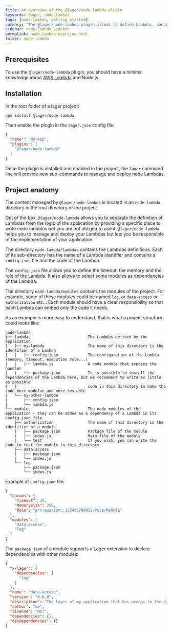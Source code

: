 ```yaml
---
title: An overview of the @lager/node-lambda plugin
keywords: lager, node-lambda
tags: [node-lambda, getting_started]
summary: "The @lager/node-lambda plugin allows to define Lambdas, manage their dependencies to portions of your application and perform deployments"
sidebar: node-lambda_sidebar
permalink: node-lambda-overview.html
folder: node-lambda
---
```


## Prerequisites

To use the `@lager/node-lambda` plugin, you should have a minimal knowledge about [AWS Lambda](https://aws.amazon.com/lambda/) and Node.js.

## Installation

In the root folder of a lager project:

```bash
npm install @lager/node-lambda
```

Then enable the plugin in the `lager.json` config file:

```json
{
  "name": "my-app",
  "plugins": [
    "@lager/node-lambda"
  ]
}
```

Once the plugin is installed and enabled in the project, the `lager` command line will provide new sub-commands to manage and deploy node Lambdas.


## Project anatomy

The content managed by `@lager/node-lambda` is located in an `node-lambda` directory in the root directory of the project.

Out of the box, `@lager/node-lambda` allows you to separate the definition of Lambdas from the logic of the application by providing a specific
place to write node modules but you are not obliged to use it. `@lager/node-lambda` helps you to manage and deploy your Lambdas but lets you be
responsible of the implementation of your application.

The directory `node-lambda/lambdas` contains the Lambdas definitions. Each of its sub-directory has the name of a Lambda identifier and contains a
`config.json` file and the code of the Lambda.

The `config.json` file allows you to define the timeout, the memory and the role of the Lambda. It also allows to select some modules as dependencies
of the Lambda.

The directory `node-lambda/modules` contains the modules of the project. For example, some of these modules could be named `log`, or `data-access`
or `authorization` etc...
Each module should have a clear responsibility so that each Lambda can embed only the code it needs.

As an example is more easy to understand, that is what a project structure could looks like:

```text
node-lambda
├── lambdas                         The Lambdas defined by the application
|   ├── my-lambda                   The name of this directory is the identifier of a Lambda
|   |   ├── config.json             The configuration of the Lambda (memory, timeout, execution role...)
|   |   ├── lambda.js               A node module that exposes the handler
|   |   └── package.json            It is possible to install the dependencies of the Lambda here, but we recommend to write as little as possible
|   |                               code in this directory to make the code more modular and more testable
|   └── my-other-lambda
|       ├── config.json
|       └── lambda.js
└── modules                         The node modules of the application - they can be added as a dependency of a Lambda in its config.json file
    ├── authorization               The name of this directory is the identifier of a module
    |   ├── package.json            Package file of the module
    |   ├── index.js                Main file of the module
    |   └── test                    If you wish, you can write the code to test the module in this directory
    ├── data-access
    |   ├── package.json
    |   └── index.js
    └── log
        ├── package.json
        └── index.js
```

Example of `config.json` file:

```json
{
  "params": {
    "Timeout": 30,
    "MemorySize": 256,
    "Role": "arn:aws:iam::123456789012:role/MyRole"
  },
  "modules": [
    "data-access",
    "log"
  ]
}
```

The `package.json` of a module supports a Lager extension to declare dependencies with other modules:

```json
{
  "x-lager": {
    "dependencies": [
      "log"
    ]
  },
  "name": "data-access",
  "version": "0.0.0",
  "description": "The layer of my application that has access to the database",
  "author": "me",
  "license": "MIT",
  "dependencies": {},
  "devDependencies": {}
}
```
